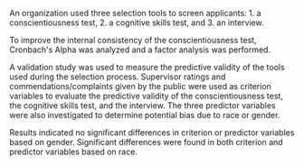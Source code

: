 An organization used three selection tools to screen applicants: 1. a conscientiousness test, 2. a cognitive skills test, and 3. an interview.

To improve the internal consistency of the conscientiousness test, Cronbach's Alpha was analyzed and a factor analysis was performed.

A validation study was used to measure the predictive validity of the tools used during the selection process. Supervisor ratings and 
commendations/complaints given by the public were used as criterion variables to evaluate the predictive validity of the conscientiousness test, 
the cognitive skills test, and the interview. The three predictor variables were also investigated to determine potential bias due to race or gender.

Results indicated no significant differences in criterion or predictor variables based on gender. Significant differences were found in both criterion
and predictor variables based on race.

